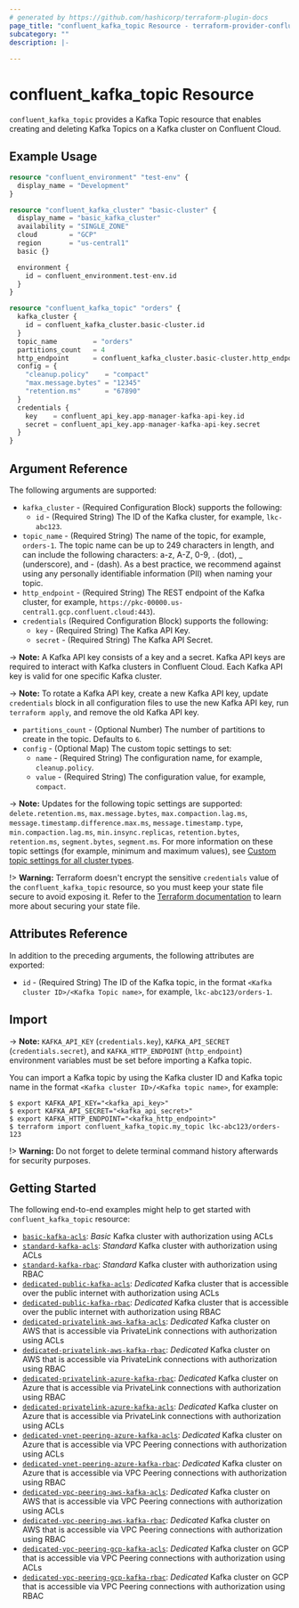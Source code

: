 ```yaml
---
# generated by https://github.com/hashicorp/terraform-plugin-docs
page_title: "confluent_kafka_topic Resource - terraform-provider-confluent"
subcategory: ""
description: |-
  
---
```


# confluent_kafka_topic Resource

`confluent_kafka_topic` provides a Kafka Topic resource that enables creating and deleting Kafka Topics on a Kafka cluster on Confluent Cloud.

## Example Usage

```terraform
resource "confluent_environment" "test-env" {
  display_name = "Development"
}

resource "confluent_kafka_cluster" "basic-cluster" {
  display_name = "basic_kafka_cluster"
  availability = "SINGLE_ZONE"
  cloud        = "GCP"
  region       = "us-central1"
  basic {}

  environment {
    id = confluent_environment.test-env.id
  }
}

resource "confluent_kafka_topic" "orders" {
  kafka_cluster {
    id = confluent_kafka_cluster.basic-cluster.id
  }
  topic_name         = "orders"
  partitions_count   = 4
  http_endpoint      = confluent_kafka_cluster.basic-cluster.http_endpoint
  config = {
    "cleanup.policy"    = "compact"
    "max.message.bytes" = "12345"
    "retention.ms"      = "67890"
  }
  credentials {
    key    = confluent_api_key.app-manager-kafka-api-key.id
    secret = confluent_api_key.app-manager-kafka-api-key.secret
  }
}
```

<!-- schema generated by tfplugindocs -->
## Argument Reference

The following arguments are supported:

- `kafka_cluster` - (Required Configuration Block) supports the following:
    - `id` - (Required String) The ID of the Kafka cluster, for example, `lkc-abc123`.
- `topic_name` - (Required String) The name of the topic, for example, `orders-1`. The topic name can be up to 249 characters in length, and can include the following characters: a-z, A-Z, 0-9, . (dot), _ (underscore), and - (dash). As a best practice, we recommend against using any personally identifiable information (PII) when naming your topic.
- `http_endpoint` - (Required String) The REST endpoint of the Kafka cluster, for example, `https://pkc-00000.us-central1.gcp.confluent.cloud:443`).
- `credentials` (Required Configuration Block) supports the following:
    - `key` - (Required String) The Kafka API Key.
    - `secret` - (Required String) The Kafka API Secret.

-> **Note:** A Kafka API key consists of a key and a secret. Kafka API keys are required to interact with Kafka clusters in Confluent Cloud. Each Kafka API key is valid for one specific Kafka cluster.

-> **Note:** To rotate a Kafka API key, create a new Kafka API key, update `credentials` block in all configuration files to use the new Kafka API key, run `terraform apply`, and remove the old Kafka API key.

- `partitions_count` - (Optional Number) The number of partitions to create in the topic. Defaults to `6`.
- `config` - (Optional Map) The custom topic settings to set:
    - `name` - (Required String) The configuration name, for example, `cleanup.policy`.
    - `value` - (Required String) The configuration value, for example, `compact`.

-> **Note:** Updates for the following topic settings are supported: `delete.retention.ms`,
             `max.message.bytes`, `max.compaction.lag.ms`, `message.timestamp.difference.max.ms`, `message.timestamp.type`,
             `min.compaction.lag.ms`, `min.insync.replicas`, `retention.bytes`, `retention.ms`, `segment.bytes`, `segment.ms`.
             For more information on these topic settings (for example, minimum and maximum values), see [Custom topic settings for all cluster types](https://docs.confluent.io/cloud/current/clusters/broker-config.html#custom-topic-settings-for-all-cluster-types).

!> **Warning:** Terraform doesn't encrypt the sensitive `credentials` value of the `confluent_kafka_topic` resource, so you must keep your state file secure to avoid exposing it. Refer to the [Terraform documentation](https://www.terraform.io/docs/language/state/sensitive-data.html) to learn more about securing your state file.

## Attributes Reference

In addition to the preceding arguments, the following attributes are exported:

- `id` - (Required String) The ID of the Kafka topic, in the format `<Kafka cluster ID>/<Kafka Topic name>`, for example, `lkc-abc123/orders-1`.

## Import

-> **Note:** `KAFKA_API_KEY` (`credentials.key`), `KAFKA_API_SECRET` (`credentials.secret`), and `KAFKA_HTTP_ENDPOINT` (`http_endpoint`) environment variables must be set before importing a Kafka topic.

You can import a Kafka topic by using the Kafka cluster ID and Kafka topic name in the format `<Kafka cluster ID>/<Kafka topic name>`, for example:

```shell
$ export KAFKA_API_KEY="<kafka_api_key>"
$ export KAFKA_API_SECRET="<kafka_api_secret>"
$ export KAFKA_HTTP_ENDPOINT="<kafka_http_endpoint>"
$ terraform import confluent_kafka_topic.my_topic lkc-abc123/orders-123
```

!> **Warning:** Do not forget to delete terminal command history afterwards for security purposes.

## Getting Started
The following end-to-end examples might help to get started with `confluent_kafka_topic` resource:
  * [`basic-kafka-acls`](https://github.com/confluentinc/terraform-provider-confluent/tree/master/examples/configurations/basic-kafka-acls): _Basic_ Kafka cluster with authorization using ACLs
  * [`standard-kafka-acls`](https://github.com/confluentinc/terraform-provider-confluent/tree/master/examples/configurations/standard-kafka-acls): _Standard_ Kafka cluster with authorization using ACLs
  * [`standard-kafka-rbac`](https://github.com/confluentinc/terraform-provider-confluent/tree/master/examples/configurations/standard-kafka-rbac): _Standard_ Kafka cluster with authorization using RBAC
  * [`dedicated-public-kafka-acls`](https://github.com/confluentinc/terraform-provider-confluent/tree/master/examples/configurations/dedicated-public-kafka-acls): _Dedicated_ Kafka cluster that is accessible over the public internet with authorization using ACLs
  * [`dedicated-public-kafka-rbac`](https://github.com/confluentinc/terraform-provider-confluent/tree/master/examples/configurations/dedicated-public-kafka-rbac): _Dedicated_ Kafka cluster that is accessible over the public internet with authorization using RBAC
  * [`dedicated-privatelink-aws-kafka-acls`](https://github.com/confluentinc/terraform-provider-confluent/tree/master/examples/configurations/dedicated-privatelink-aws-kafka-acls): _Dedicated_ Kafka cluster on AWS that is accessible via PrivateLink connections with authorization using ACLs
  * [`dedicated-privatelink-aws-kafka-rbac`](https://github.com/confluentinc/terraform-provider-confluent/tree/master/examples/configurations/dedicated-privatelink-aws-kafka-rbac): _Dedicated_ Kafka cluster on AWS that is accessible via PrivateLink connections with authorization using RBAC
  * [`dedicated-privatelink-azure-kafka-rbac`](https://github.com/confluentinc/terraform-provider-confluent/tree/master/examples/configurations/dedicated-privatelink-azure-kafka-rbac): _Dedicated_ Kafka cluster on Azure that is accessible via PrivateLink connections with authorization using RBAC
  * [`dedicated-privatelink-azure-kafka-acls`](https://github.com/confluentinc/terraform-provider-confluent/tree/master/examples/configurations/dedicated-privatelink-azure-kafka-acls): _Dedicated_ Kafka cluster on Azure that is accessible via PrivateLink connections with authorization using ACLs
  * [`dedicated-vnet-peering-azure-kafka-acls`](https://github.com/confluentinc/terraform-provider-confluent/tree/master/examples/configurations/dedicated-vnet-peering-azure-kafka-acls): _Dedicated_ Kafka cluster on Azure that is accessible via VPC Peering connections with authorization using ACLs
  * [`dedicated-vnet-peering-azure-kafka-rbac`](https://github.com/confluentinc/terraform-provider-confluent/tree/master/examples/configurations/dedicated-vnet-peering-azure-kafka-rbac): _Dedicated_ Kafka cluster on Azure that is accessible via VPC Peering connections with authorization using RBAC
  * [`dedicated-vpc-peering-aws-kafka-acls`](https://github.com/confluentinc/terraform-provider-confluent/tree/master/examples/configurations/dedicated-vpc-peering-aws-kafka-acls): _Dedicated_ Kafka cluster on AWS that is accessible via VPC Peering connections with authorization using ACLs
  * [`dedicated-vpc-peering-aws-kafka-rbac`](https://github.com/confluentinc/terraform-provider-confluent/tree/master/examples/configurations/dedicated-vpc-peering-aws-kafka-rbac): _Dedicated_ Kafka cluster on AWS that is accessible via VPC Peering connections with authorization using RBAC
  * [`dedicated-vpc-peering-gcp-kafka-acls`](https://github.com/confluentinc/terraform-provider-confluent/tree/master/examples/configurations/dedicated-vpc-peering-gcp-kafka-acls): _Dedicated_ Kafka cluster on GCP that is accessible via VPC Peering connections with authorization using ACLs
  * [`dedicated-vpc-peering-gcp-kafka-rbac`](https://github.com/confluentinc/terraform-provider-confluent/tree/master/examples/configurations/dedicated-vpc-peering-gcp-kafka-rbac): _Dedicated_ Kafka cluster on GCP that is accessible via VPC Peering connections with authorization using RBAC
